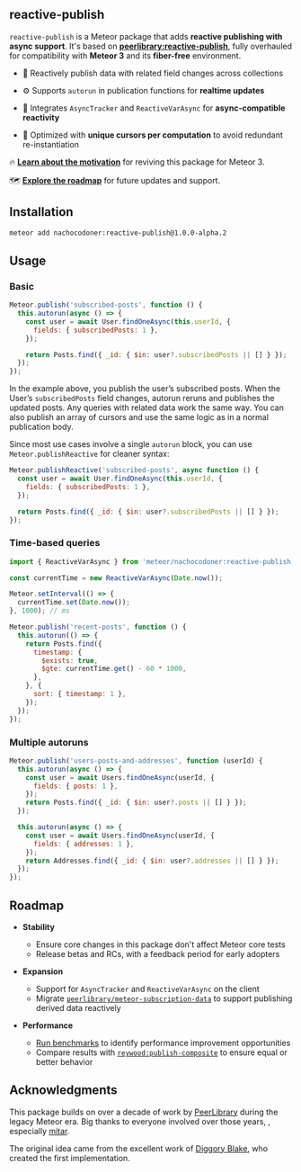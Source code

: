 ## reactive-publish

`reactive-publish` is a Meteor package that adds **reactive publishing with async support**. It's based on [**peerlibrary:reactive-publish**](https://github.com/peerlibrary/meteor-reactive-publish), fully overhauled for compatibility with **Meteor 3** and its **fiber-free** environment.

- 🔄 Reactively publish data with related field changes across collections
    
- ⚙️ Supports `autorun` in publication functions for **realtime updates**
    
- 🧵 Integrates `AsyncTracker` and `ReactiveVarAsync` for **async-compatible reactivity**
    
- 🚀 Optimized with **unique cursors per computation** to avoid redundant re-instantiation
    
🔥 [**Learn about the motivation**](./MOTIVATION.md) for reviving this package for Meteor 3.

🗺️ [**Explore the roadmap**](#roadmap) for future updates and support.

## Installation

``` bash
meteor add nachocodoner:reactive-publish@1.0.0-alpha.2
```

## Usage

### Basic

```javascript
Meteor.publish('subscribed-posts', function () {
  this.autorun(async () => {
    const user = await User.findOneAsync(this.userId, {
      fields: { subscribedPosts: 1 },
    });

    return Posts.find({ _id: { $in: user?.subscribedPosts || [] } });
  });
});
```

In the example above, you publish the user’s subscribed posts. When the User’s `subscribedPosts` field changes, autorun reruns and publishes the updated posts. Any queries with related data work the same way. You can also publish an array of cursors and use the same logic as in a normal publication body.

Since most use cases involve a single `autorun` block, you can use `Meteor.publishReactive` for cleaner syntax:

```javascript
Meteor.publishReactive('subscribed-posts', async function () {
  const user = await User.findOneAsync(this.userId, {
    fields: { subscribedPosts: 1 },
  });

  return Posts.find({ _id: { $in: user?.subscribedPosts || [] } });
});
```

### Time-based queries

```javascript
import { ReactiveVarAsync } from 'meteor/nachocodoner:reactive-publish';

const currentTime = new ReactiveVarAsync(Date.now());

Meteor.setInterval(() => {
  currentTime.set(Date.now());
}, 1000); // ms

Meteor.publish('recent-posts', function () {
  this.autorun(() => {
    return Posts.find({
      timestamp: {
        $exists: true,
        $gte: currentTime.get() - 60 * 1000,
      },
    }, {
      sort: { timestamp: 1 },
    });
  });
});
```

### Multiple autoruns

```javascript
Meteor.publish('users-posts-and-addresses', function (userId) {
  this.autorun(async () => {
    const user = await Users.findOneAsync(userId, {
      fields: { posts: 1 },
    });
    return Posts.find({ _id: { $in: user?.posts || [] } });
  });

  this.autorun(async () => {
    const user = await Users.findOneAsync(userId, {
      fields: { addresses: 1 },
    });
    return Addresses.find({ _id: { $in: user?.addresses || [] } });
  });
});
```

## Roadmap

- **Stability**
    - Ensure core changes in this package don't affect Meteor core tests
    - Release betas and RCs, with a feedback period for early adopters
        
- **Expansion**
    - Support for `AsyncTracker` and `ReactiveVarAsync` on the client
    - Migrate [`peerlibrary/meteor-subscription-data`](https://github.com/peerlibrary/meteor-subscription-data) to support publishing derived data reactively

- **Performance**
    - [Run benchmarks](https://github.com/meteor/performance) to identify performance improvement opportunities
    - Compare results with [`reywood:publish-composite`](https://github.com/Meteor-Community-Packages/meteor-publish-composite) to ensure equal or better behavior

## Acknowledgments

This package builds on over a decade of work by [PeerLibrary](https://github.com/peerlibrary/meteor-reactive-publish) during the legacy Meteor era. Big thanks to everyone involved over those years, , especially [mitar](https://github.com/mitar).

The original idea came from the excellent work of [Diggory Blake](https://github.com/Diggsey/meteor-reactive-publish), who created the first implementation.
